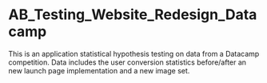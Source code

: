 # AB_Testing_Website_Redesign_Datacamp

This is an application statistical hypothesis testing on data from a Datacamp competition.
Data includes the user conversion statistics before/after an new launch page implementation and a new image set. 
